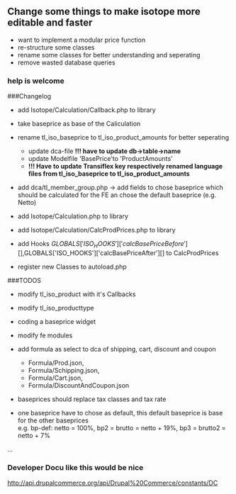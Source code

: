 ## Change some things to make isotope more editable and faster

- want to implement a modular price function
- re-structure some classes
- rename some classes for better understanding and seperating
- remove wasted database queries


### help is welcome

###Changelog

- add Isotope/Calculation/Callback.php to library
- take baseprice as base of the Caliculation
- rename tl_iso_baseprice to tl_iso_product_amounts for better seperating
  - update dca-file **!!! have to update db->table->name**
  - update Modelfile 'BasePrice'to 'ProductAmounts'
  - **!!! Have to update Transiflex key respectively renamed language files from tl_iso_baseprice to tl_iso_product_amounts**

- add dca/tl_member_group.php -> add fields to chose baseprice which should be calculated for the FE an chose the default baseprice (e.g. Netto)
- add Isotope/Calculation.php to library 
- add Isotope/Calculation/CalcProdPrices.php to library
- add Hooks $GLOBALS['ISO_HOOKS']['calcBasePriceBefore'][] ,$GLOBALS['ISO_HOOKS']['calcBasePriceAfter'][] to CalcProdPrices
- register new Classes to autoload.php



###TODOS

- modify tl_iso_product with it's Callbacks
- modify tl_iso_producttype
- coding a baseprice widget
- modify fe modules
- add formula as select to dca of shipping, cart, discount and coupon
  - Formula/Prod.json,
  - Formula/Schipping.json,
  - Formula/Cart.json, 
  - Formula/DiscountAndCoupon.json
  
- baseprices should replace tax classes and tax rate
- one baseprice have to chose as default, this default baseprice is base for the other baseprices   
  e.g. bp-def: netto = 100%, bp2 = brutto = netto + 19%, bp3 = brutto2 = netto + 7%

...

### Developer Docu like this would be nice
http://api.drupalcommerce.org/api/Drupal%20Commerce/constants/DC
